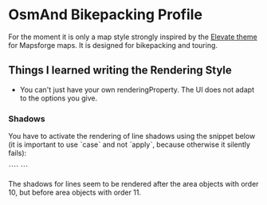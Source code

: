 # OsmAnd Bikepacking Profile

For the moment it is only a map style strongly inspired by the [Elevate theme](https://www.openandromaps.org/en/legend/elevate-mountain-hike-theme) for Mapsforge maps. It is designed for bikepacking and touring.

## Things I learned writing the Rendering Style

- You can't just have your own renderingProperty. The UI does not adapt to the options you give.

### Shadows

You have to activate the rendering of line shadows using the snippet below (it is important to use ˋcaseˋ and not ˋapplyˋ, because otherwise it silently fails):

ˋˋˋˋ
    <renderingAttribute name="shadowRendering">
        <!-- 0 - no shadow, 1 - one step, 2 - blur shadow, 3 - solid shadow -->
        <case attrIntValue="3" />
    </renderingAttribute>
ˋˋˋ

The shadows for lines seem to be rendered after the area objects with order 10, but before area objects with order 11.